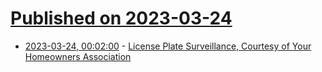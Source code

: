 # [Published on 2023-03-24](index.md)

* [2023-03-24, 00:02:00](https://yro.slashdot.org/story/23/03/23/2358201/license-plate-surveillance-courtesy-of-your-homeowners-association?utm_source=rss1.0mainlinkanon&utm_medium=feed) - [License Plate Surveillance, Courtesy of Your Homeowners Association](https://yro.slashdot.org/story/23/03/23/2358201/license-plate-surveillance-courtesy-of-your-homeowners-association?utm_source=rss1.0mainlinkanon&utm_medium=feed)
